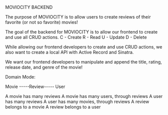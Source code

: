 MOVIOCITY BACKEND

The purpose of MOVIOCITY is to allow users to create reviews of their favorite (or not so favorite) movies!

The goal of the backend for MOVIOCITY is to allow our frontend to create and use all CRUD actions.
C - Create
R - Read
U - Update
D - Delete

While allowing our frontend developers to create and use CRUD actions, we also want to create a local API with Active Record and Sinatra.

We want our frontend developers to manipulate and append the title, rating, release date, and genre of the movie!


Domain Mode:

Movie -----Review----- User

A movie has many reviews
A movie has many users, through reviews
A user has many reviews
A user has many movies, through reviews
A review belongs to a movie
A review belongs to a user
